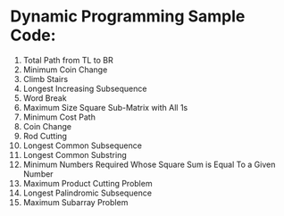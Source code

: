 # Dynamic Programming Sample Code:
 1. Total Path from TL to BR
 2. Minimum Coin Change
 3. Climb Stairs
 4. Longest Increasing Subsequence
 5. Word Break
 6. Maximum Size Square Sub-Matrix with All 1s
 7. Minimum Cost Path
 8. Coin Change
 9. Rod Cutting
10. Longest Common Subsequence
11. Longest Common Substring
12. Minimum Numbers Required Whose Square Sum is Equal To a Given Number
13. Maximum Product Cutting Problem
14. Longest Palindromic Subsequence
15. Maximum Subarray Problem

